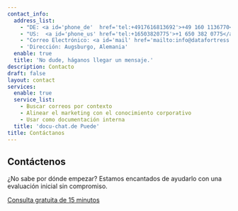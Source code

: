 ```yaml
---
contact_info:
  address_list:
    - "DE: <a id='phone_de'  href='tel:+4917616813692'>+49 160 1136770</a>"
    - "US:  <a id='phone_us' href='tel:+16503820775'>+1 650 382 0775</a>"
    - "Correo Electrónico: <a id='mail' href='mailto:info@datafortress.cloud'>info@datafortress.cloud</a>"
    - 'Dirección: Augsburgo, Alemania'
  enable: true
  title: 'No dude, háganos llegar un mensaje.'
description: Contacto
draft: false
layout: contact
services:
  enable: true
  service_list:
    - Buscar correos por contexto
    - Alinear el marketing con el conocimiento corporativo
    - Usar como documentación interna
  title: 'docu-chat.de Puede'
title: Contáctanos
---
```


## Contáctenos

¿No sabe por dónde empezar? Estamos encantados de ayudarlo con una evaluación inicial sin compromiso.

<a id="book_meeting" class="btn btn-primary text-white" href="https://calendly.com/justin-guese/15min" target="_blank">Consulta gratuita de 15 minutos</a>
